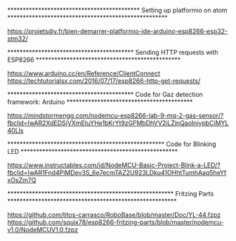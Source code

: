 ******************************************* Setting up platformio on atom ****************************************************

https://projetsdiy.fr/bien-demarrer-platformio-ide-arduino-esp8266-esp32-stm32/

*****************************************  Sending HTTP requests with ESP8266  ***********************************************

https://www.arduino.cc/en/Reference/ClientConnect
https://techtutorialsx.com/2016/07/17/esp8266-http-get-requests/

*****************************************  Code for Gaz detection framework: Arduino *****************************************

https://mindstormengg.com/nodemcu-esp8266-lab-9-mq-2-gas-sensor/?fbclid=IwAR2XdEDSjVXmEtuYHe1bKrYt9zGFMbDhVV2iLZjnQaoIniypbCiMYL40Lls


***************************************************  Code for Blinking LED ***************************************************

https://www.instructables.com/id/NodeMCU-Basic-Project-Blink-a-LED/?fbclid=IwAR1Fnd4PiMDev3S_6e7ecmTAZ2U923LDku41OHhtTumhAaq5heYfxOsZm7Q

******************************************************  Fritzing Parts *******************************************************

https://github.com/titos-carrasco/RoboBase/blob/master/Doc/YL-44.fzpz
https://github.com/squix78/esp8266-fritzing-parts/blob/master/nodemcu-v1.0/NodeMCUV1.0.fzpz
